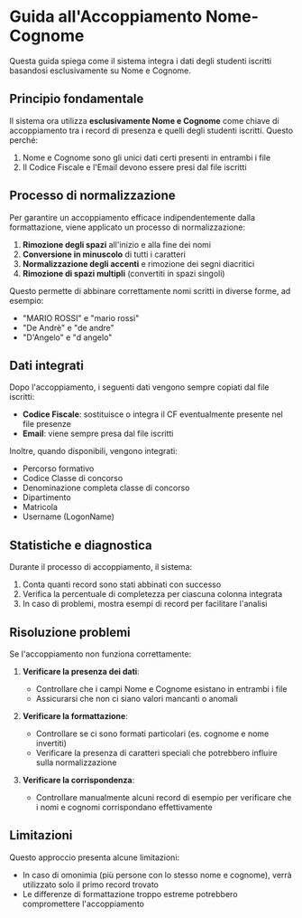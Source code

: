 # Guida all'Accoppiamento Nome-Cognome

Questa guida spiega come il sistema integra i dati degli studenti iscritti basandosi esclusivamente su Nome e Cognome.

## Principio fondamentale

Il sistema ora utilizza **esclusivamente Nome e Cognome** come chiave di accoppiamento tra i record di presenza e quelli degli studenti iscritti. Questo perché:

1. Nome e Cognome sono gli unici dati certi presenti in entrambi i file
2. Il Codice Fiscale e l'Email devono essere presi dal file iscritti

## Processo di normalizzazione

Per garantire un accoppiamento efficace indipendentemente dalla formattazione, viene applicato un processo di normalizzazione:

1. **Rimozione degli spazi** all'inizio e alla fine dei nomi
2. **Conversione in minuscolo** di tutti i caratteri
3. **Normalizzazione degli accenti** e rimozione dei segni diacritici
4. **Rimozione di spazi multipli** (convertiti in spazi singoli)

Questo permette di abbinare correttamente nomi scritti in diverse forme, ad esempio:
- "MARIO ROSSI" e "mario rossi" 
- "De Andrè" e "de andre"
- "D'Angelo" e "d angelo"

## Dati integrati

Dopo l'accoppiamento, i seguenti dati vengono sempre copiati dal file iscritti:

- **Codice Fiscale**: sostituisce o integra il CF eventualmente presente nel file presenze
- **Email**: viene sempre presa dal file iscritti

Inoltre, quando disponibili, vengono integrati:
- Percorso formativo
- Codice Classe di concorso
- Denominazione completa classe di concorso
- Dipartimento
- Matricola
- Username (LogonName)

## Statistiche e diagnostica

Durante il processo di accoppiamento, il sistema:
1. Conta quanti record sono stati abbinati con successo
2. Verifica la percentuale di completezza per ciascuna colonna integrata
3. In caso di problemi, mostra esempi di record per facilitare l'analisi

## Risoluzione problemi

Se l'accoppiamento non funziona correttamente:

1. **Verificare la presenza dei dati**:
   - Controllare che i campi Nome e Cognome esistano in entrambi i file
   - Assicurarsi che non ci siano valori mancanti o anomali

2. **Verificare la formattazione**:
   - Controllare se ci sono formati particolari (es. cognome e nome invertiti)
   - Verificare la presenza di caratteri speciali che potrebbero influire sulla normalizzazione

3. **Verificare la corrispondenza**:
   - Controllare manualmente alcuni record di esempio per verificare che i nomi e cognomi corrispondano effettivamente

## Limitazioni

Questo approccio presenta alcune limitazioni:
- In caso di omonimia (più persone con lo stesso nome e cognome), verrà utilizzato solo il primo record trovato
- Le differenze di formattazione troppo estreme potrebbero compromettere l'accoppiamento
